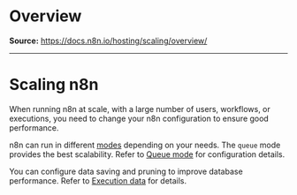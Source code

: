 # Overview

**Source:** https://docs.n8n.io/hosting/scaling/overview/

---

# Scaling n8n

When running n8n at scale, with a large number of users, workflows, or executions, you need to change your n8n configuration to ensure good performance.

n8n can run in different [modes](../queue-mode/) depending on your needs. The `queue` mode provides the best scalability. Refer to [Queue mode](../queue-mode/) for configuration details.

You can configure data saving and pruning to improve database performance. Refer to [Execution data](../execution-data/) for details.
